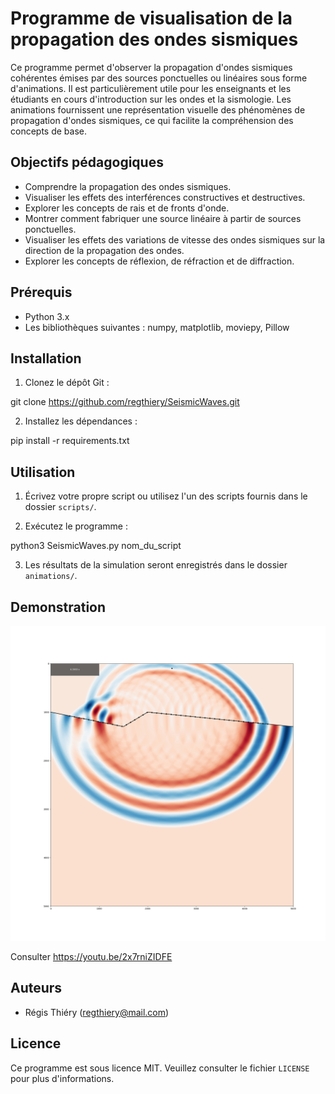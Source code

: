 # Programme de visualisation de la propagation des ondes sismiques

Ce programme permet d'observer la propagation d'ondes sismiques cohérentes émises par des sources ponctuelles ou linéaires sous forme d'animations. Il est particulièrement utile pour les enseignants et les étudiants en cours d'introduction sur les ondes et  la sismologie. Les animations fournissent une représentation visuelle des phénomènes de propagation d'ondes sismiques, ce qui facilite la compréhension des concepts de base.

## Objectifs pédagogiques

- Comprendre la propagation des ondes sismiques.
- Visualiser les effets des interférences constructives et destructives.
- Explorer les concepts de rais et de fronts d'onde.
- Montrer comment fabriquer une source linéaire à partir de sources ponctuelles.
- Visualiser les effets des variations de vitesse des ondes sismiques sur la direction de la propagation des ondes.
- Explorer les concepts de réflexion, de réfraction et de diffraction.

## Prérequis

- Python 3.x
- Les bibliothèques suivantes : numpy, matplotlib, moviepy, Pillow

## Installation

1. Clonez le dépôt Git :

git clone https://github.com/regthiery/SeismicWaves.git


2. Installez les dépendances :

pip install -r requirements.txt


## Utilisation

1. Écrivez votre propre script ou utilisez l'un des scripts fournis dans le dossier `scripts/`.

2. Exécutez le programme :

python3 SeismicWaves.py nom_du_script

3. Les résultats de la simulation seront enregistrés dans le dossier `animations/`.

## Demonstration

![Image de démonstration avec réflexion et réfraction des ondes sur interface à partir d'une source ponctuelle](image.png)

Consulter https://youtu.be/2x7rniZIDFE

## Auteurs

- Régis Thiéry (regthiery@mail.com)

## Licence

Ce programme est sous licence MIT. Veuillez consulter le fichier `LICENSE` pour plus d'informations.
